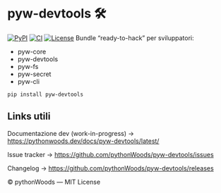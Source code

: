 # pyw-devtools 🛠️
[![PyPI](https://img.shields.io/pypi/v/pyw-devtools.svg)](https://pypi.org/project/pyw-devtools/)
[![CI](https://github.com/pythonWoods/pyw-devtools/actions/workflows/ci.yml/badge.svg)](https://github.com/pythonWoods/pyw-devtools/actions/workflows/ci.yml)
[![License](https://img.shields.io/badge/License-MIT-yellow.svg)](LICENSE)
Bundle “ready-to-hack” per sviluppatori:

* pyw-core
* pyw-devtools
* pyw-fs
* pyw-secret
* pyw-cli

```bash
pip install pyw-devtools
```


## Links utili
Documentazione dev (work-in-progress) → https://pythonwoods.dev/docs/pyw-devtools/latest/

Issue tracker → https://github.com/pythonWoods/pyw-devtools/issues

Changelog → https://github.com/pythonWoods/pyw-devtools/releases

© pythonWoods — MIT License